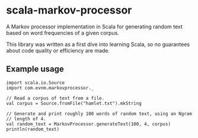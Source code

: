 # scala-markov-processor

A Markov processor implementation in Scala for generating random text based on word frequencies of a given corpus.

This library was written as a first dive into learning Scala, so no guarantees about code quality or efficiency are made.

## Example usage

    import scala.io.Source
    import com.evnm.markovprocessor._

    // Read a corpus of text from a file.
    val corpus = Source.fromFile("hamlet.txt").mkString

    // Generate and print roughly 100 words of random text, using an Ngram
    // length of 4.
    val random_text = MarkovProcessor.generateText(100, 4, corpus)
    println(random_text)
